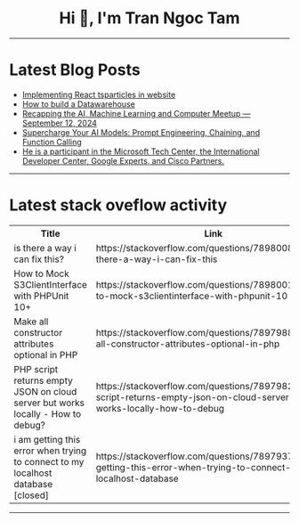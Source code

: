 <h1 align="center">Hi 👋, I'm Tran Ngoc Tam</h1>

---

# Latest Blog Posts 
<!-- BLOG-POST-LIST:START -->
- [Implementing React tsparticles in website](https://dev.to/rahulchaudhary/implementing-react-tsparticles-in-website-5202)
- [How to build a Datawarehouse](https://dev.to/karthik_goutam/how-to-build-a-datawarehouse-53op)
- [Recapping the AI, Machine Learning and Computer Meetup — September 12, 2024](https://dev.to/voxel51/recapping-the-ai-machine-learning-and-computer-meetup-september-12-2024-30j3)
- [Supercharge Your AI Models: Prompt Engineering, Chaining, and Function Calling](https://dev.to/zhowu/supercharge-your-ai-models-prompt-engineering-chaining-and-function-calling-40om)
- [He is a participant in the Microsoft Tech Center, the International Developer Center, Google Experts, and Cisco Partners.](https://dev.to/talaq_alotaibi/he-is-a-participant-in-the-microsoft-tech-center-the-international-developer-center-google-experts-and-cisco-partners-fi0)
<!-- BLOG-POST-LIST:END -->

---

# Latest stack oveflow activity
<table>
  <tr><th>Title</th><th>Link</th></tr>
  <!-- STACKOVERFLOW:START --><tr><td>is there a way i can fix this?</td><td>https://stackoverflow.com/questions/78980081/is-there-a-way-i-can-fix-this</td></tr><tr><td>How to Mock S3ClientInterface with PHPUnit 10+</td><td>https://stackoverflow.com/questions/78980011/how-to-mock-s3clientinterface-with-phpunit-10</td></tr><tr><td>Make all constructor attributes optional in PHP</td><td>https://stackoverflow.com/questions/78979889/make-all-constructor-attributes-optional-in-php</td></tr><tr><td>PHP script returns empty JSON on cloud server but works locally - How to debug?</td><td>https://stackoverflow.com/questions/78979829/php-script-returns-empty-json-on-cloud-server-but-works-locally-how-to-debug</td></tr><tr><td>i am getting this error when trying to connect to my localhost database [closed]</td><td>https://stackoverflow.com/questions/78979372/i-am-getting-this-error-when-trying-to-connect-to-my-localhost-database</td></tr><!-- STACKOVERFLOW:END -->
</table>

---


